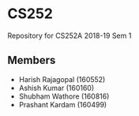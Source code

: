 # CS252
Repository for CS252A 2018-19 Sem 1

## Members
* Harish Rajagopal (160552)
* Ashish Kumar (160160)
* Shubham Wathore (160816)
* Prashant Kardam (160499)
